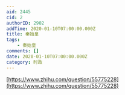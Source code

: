 ```yaml
---
aid: 2445
cid: 2
authorID: 2902
addTime: 2020-01-10T07:00:00.000Z
title: 秦始皇
tags:
    - 秦始皇
comments: []
date: 2020-01-10T07:00:00.000Z
category: 时政
---
```


[https://www.zhihu.com/question/55775228](https://www.zhihu.com/question/55775228)
